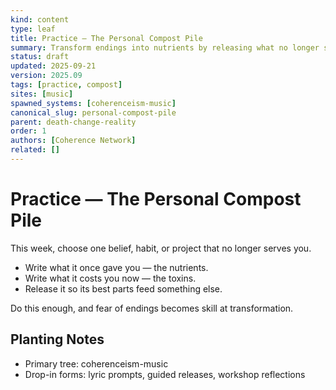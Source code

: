 ```yaml
---
kind: content
type: leaf
title: Practice — The Personal Compost Pile
summary: Transform endings into nutrients by releasing what no longer serves.
status: draft
updated: 2025-09-21
version: 2025.09
tags: [practice, compost]
sites: [music]
spawned_systems: [coherenceism-music]
canonical_slug: personal-compost-pile
parent: death-change-reality
order: 1
authors: [Coherence Network]
related: []
---
```


# Practice — The Personal Compost Pile

This week, choose one belief, habit, or project that no longer serves you.

- Write what it once gave you — the nutrients.
- Write what it costs you now — the toxins.
- Release it so its best parts feed something else.

Do this enough, and fear of endings becomes skill at transformation.

## Planting Notes
- Primary tree: coherenceism-music
- Drop-in forms: lyric prompts, guided releases, workshop reflections
